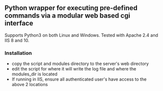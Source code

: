 ## Python wrapper for executing pre-defined commands via a modular web based cgi interface

Supports Python3 on both Linux and Windows. Tested with Apache 2.4 and IIS 8 and 10. 

### Installation
- copy the script and modules directory to the server's web directory
- edit the script for where it will write the log file and where the modules_dir is located
- If running in IIS, ensure all authenticated user's have access to the above 2 locations
